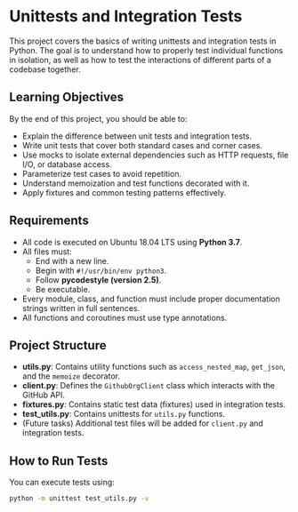 # Unittests and Integration Tests

This project covers the basics of writing unittests and integration tests in Python. The goal is to understand how to properly test individual functions in isolation, as well as how to test the interactions of different parts of a codebase together.

## Learning Objectives

By the end of this project, you should be able to:

- Explain the difference between unit tests and integration tests.
- Write unit tests that cover both standard cases and corner cases.
- Use mocks to isolate external dependencies such as HTTP requests, file I/O, or database access.
- Parameterize test cases to avoid repetition.
- Understand memoization and test functions decorated with it.
- Apply fixtures and common testing patterns effectively.

## Requirements

- All code is executed on Ubuntu 18.04 LTS using **Python 3.7**.
- All files must:
  - End with a new line.
  - Begin with `#!/usr/bin/env python3`.
  - Follow **pycodestyle (version 2.5)**.
  - Be executable.
- Every module, class, and function must include proper documentation strings written in full sentences.
- All functions and coroutines must use type annotations.

## Project Structure

- **utils.py**: Contains utility functions such as `access_nested_map`, `get_json`, and the `memoize` decorator.
- **client.py**: Defines the `GithubOrgClient` class which interacts with the GitHub API.
- **fixtures.py**: Contains static test data (fixtures) used in integration tests.
- **test_utils.py**: Contains unittests for `utils.py` functions.
- (Future tasks) Additional test files will be added for `client.py` and integration tests.

## How to Run Tests

You can execute tests using:

```bash
python -m unittest test_utils.py -v
